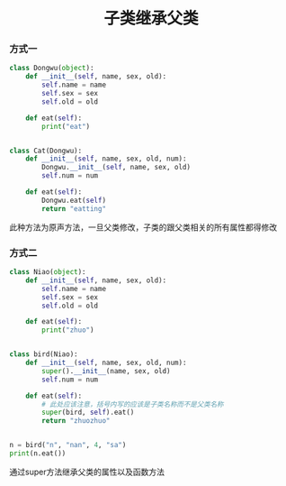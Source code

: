 <center><h1>
  子类继承父类
  </h1></center>

### 方式一

```python
class Dongwu(object):
    def __init__(self, name, sex, old):
        self.name = name
        self.sex = sex
        self.old = old

    def eat(self):
        print("eat")


class Cat(Dongwu):
    def __init__(self, name, sex, old, num):
        Dongwu.__init__(self, name, sex, old)
        self.num = num

    def eat(self):
        Dongwu.eat(self)
        return "eatting"
```

此种方法为原声方法，一旦父类修改，子类的跟父类相关的所有属性都得修改



### 方式二

```python
class Niao(object):
    def __init__(self, name, sex, old):
        self.name = name
        self.sex = sex
        self.old = old

    def eat(self):
        print("zhuo")


class bird(Niao):
    def __init__(self, name, sex, old, num):
        super().__init__(name, sex, old)
        self.num = num

    def eat(self):
        # 此处应该注意，括号内写的应该是子类名称而不是父类名称
        super(bird, self).eat()
        return "zhuozhuo"


n = bird("n", "nan", 4, "sa")
print(n.eat())
```

通过super方法继承父类的属性以及函数方法

